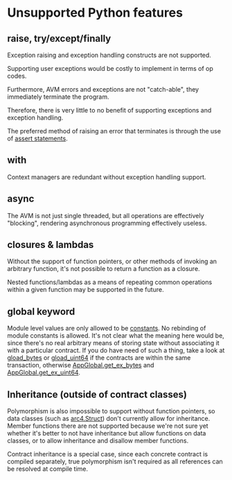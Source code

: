 # Unsupported Python features

## raise, try/except/finally

Exception raising and exception handling constructs are not supported.

Supporting user exceptions would be costly to implement in terms of op codes.

Furthermore, AVM errors and exceptions are not "catch-able", they immediately terminate the 
program.

Therefore, there is very little to no benefit of supporting exceptions and exception handling.

The preferred method of raising an error that terminates is through the use of
[assert statements](lg-errors.md).

## with

Context managers are redundant without exception handling support.

## async

The AVM is not just single threaded, but all operations are effectively "blocking", rendering 
asynchronous programming effectively useless. 

## closures & lambdas

Without the support of function pointers, or other methods of invoking an arbitrary function,
it's not possible to return a function as a closure. 

Nested functions/lambdas as a means of repeating common operations within a given function may be 
supported in the future.

## global keyword

Module level values are only allowed to be [constants](lg-modules.md#module-constants). No
rebinding of module constants is allowed. It's not clear what the meaning here would be, since
there's no real arbitrary means of storing state without associating it with a particular contract.
If you do have need of such a thing, take a look at [gload_bytes](#algopy.op.gload_bytes)
or [gload_uint64](#algopy.op.gload_uint64) if the contracts are within the same transaction,
otherwise [AppGlobal.get_ex_bytes](#algopy.op.AppGlobal.get_ex_bytes)
and [AppGlobal.get_ex_uint64](#algopy.op.AppGlobal.get_ex_uint64).

## Inheritance (outside of contract classes)

Polymorphism is also impossible to support without function pointers, so data classes (such as
[arc4.Struct](#algopy.arc4.Struct)) don't currently allow for inheritance. Member functions there
are not supported because we're not sure yet whether it's better to not have inheritance but allow
functions on data classes, or to allow inheritance and disallow member functions.

Contract inheritance is a special case, since each concrete contract is compiled separately, true
polymorphism isn't required as all references can be resolved at compile time.
